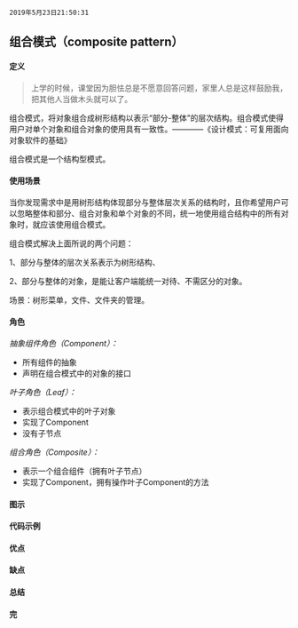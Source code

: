 `2019年5月23日21:50:31`

## 组合模式（composite pattern）

#### 定义

>上学的时候，课堂因为胆怯总是不愿意回答问题，家里人总是这样鼓励我，把其他人当做木头就可以了。

组合模式，将对象组合成树形结构以表示“部分-整体”的层次结构。组合模式使得用户对单个对象和组合对象的使用具有一致性。————《设计模式：可复用面向对象软件的基础》

组合模式是一个结构型模式。

#### 使用场景

当你发现需求中是用树形结构体现部分与整体层次关系的结构时，且你希望用户可以忽略整体和部分、组合对象和单个对象的不同，统一地使用组合结构中的所有对象时，就应该使用组合模式。

组合模式解决上面所说的两个问题：

1、部分与整体的层次关系表示为树形结构、

2、部分与整体的对象，是能让客户端能统一对待、不需区分的对象。

场景：树形菜单，文件、文件夹的管理。

#### 角色

<i>抽象组件角色（Component）：</i>

- 所有组件的抽象
- 声明在组合模式中的对象的接口

<i>叶子角色（Leaf）：</i>

- 表示组合模式中的叶子对象
- 实现了Component
- 没有子节点

<i>组合角色（Composite）：</i>

- 表示一个组合组件（拥有叶子节点）
- 实现了Component，拥有操作叶子Component的方法

#### 图示

#### 代码示例

#### 优点

#### 缺点

#### 总结


#### 完     


